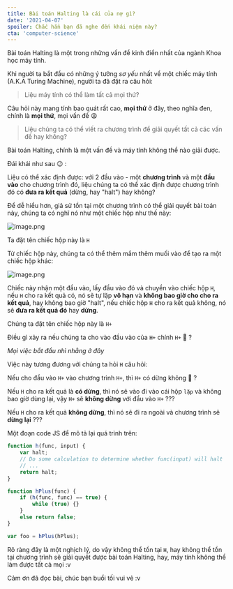 ```yaml
---
title: Bài toán Halting là cái của nợ gì?
date: '2021-04-07'
spoiler: Chắc hẳn bạn đã nghe đến khái niệm này?
cta: 'computer-science'
---
```


Bài toán Halting là một trong những vấn đề kinh điển nhất của ngành Khoa học máy tính.

Khi người ta bắt đầu có những ý tưởng *sơ yếu* nhất về một chiếc máy tính (A.K.A Turing Machine), người ta đã đặt ra câu hỏi:

> Liệu máy tính có thể làm tất cả mọi thứ?

Câu hỏi này mang tính bao quát rất cao, **mọi thứ** ở đây, theo nghĩa đen, chính là **mọi thứ**, mọi vấn đề 😫

> Liệu chúng ta có thể viết ra chương trình để giải quyết tất cả các vấn đề hay không?

Bài toán Halting, chính là một vấn đề và máy tính không thể nào giải được.

Đái khái như sau 😉 :

Liệu có thể xác định được: với 2 đầu vào - một **chương trình** và một **đầu vào** cho chương trình đó, liệu chúng ta có thể xác định được chương trình đó có **đưa ra kết quả** (dừng, hay "halt") hay không? 

Để dễ hiểu hơn, giả sử tồn tại một chương trình có thể giải quyết bài toán này, chúng ta có nghĩ nó như một chiếc hộp như thế này:

![image.png](https://cdn.hashnode.com/res/hashnode/image/upload/v1617808891707/-67WQlp3T.png)

Ta đặt tên chiếc hộp này là `H`

Từ chiếc hộp này, chúng ta có thể thêm mắm thêm muối vào để tạo ra một chiếc hộp khác:


![image.png](https://cdn.hashnode.com/res/hashnode/image/upload/v1617809488766/QqtiLfs9f.png)

Chiếc này nhận một đầu vào, lấy đầu vào đó và chuyền vào chiếc hộp `H`, nếu `H` cho ra kết quả có, nó sẽ tự lặp **vô hạn** và **không bao giờ cho cho ra kết quả**, hay không bao giờ "halt", nếu chiếc hộp `H` cho ra kết quả không, nó sẽ **đưa ra kết quả đó** hay **dừng**.

Chúng ta đặt tên chiếc hộp này là `H+`

Điều gì xảy ra nếu chúng ta cho vào đầu vào của `H+` chính `H+` 🤔 ?

*Mọi việc bắt đầu nhì nhằng ở đây*

Việc này tương đương với chúng ta hỏi `H` câu hỏi: 

Nếu cho đầu vào `H+` vào chương trình `H+`, thì `H+` có dừng không 🤔 ?

Nếu `H` cho ra kết quả là **có dừng**, thì nó sẽ vào đi vào cái hộp `lặp` và không bao giờ dùng lại, vậy `H+` sẽ **không dừng** với đầu vào `H+` ???

Nếu `H` cho ra kết quả **không dừng**, thì nó sẽ đi ra ngoài và chương trình sẽ **dừng lại** ???

Một đoạn code JS để mô tả lại quá trình trên:

```jsx
function h(func, input) {
    var halt;
    // Do some calculation to determine whether func(input) will halt
    // ...
    return halt;
}

function hPlus(func) {
    if (h(func, func) == true) {
        while (true) {}
    }
    else return false;
}

var foo = hPlus(hPlus);
```

Rõ ràng đây là một nghịch lý, do vậy không thể tồn tại `H`, hay không thể tồn tại chương trình sẽ giải quyết được bài toán Halting, hay, máy tính không thể làm được tất cả mọi :v 

Cảm ơn đã đọc bài, chúc bạn buổi tối vui vẻ :v
